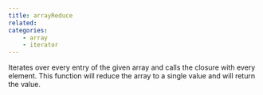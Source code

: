 ```yaml
---
title: arrayReduce
related:
categories:
    - array
    - iterator
---
```


Iterates over every entry of the given array and calls the closure with every element.
		This function will reduce the array to a single value and will return the value.